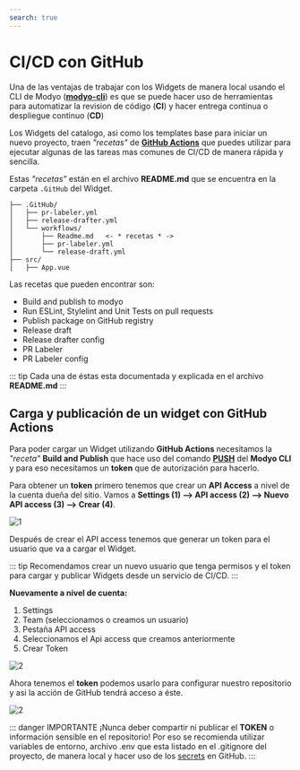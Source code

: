 ```yaml
---
search: true
---
```


# CI/CD con GitHub

Una de las ventajas de trabajar con los Widgets de manera local usando el CLI de Modyo ([**modyo-cli**](/es/platform/channels/widgets.html#modyo-cli)) es que se puede hacer uso de herramientas para automatizar la revision de código (**CI**) y hacer entrega continua o despliegue continuo (**CD**)

Los Widgets del catalogo, asi como los templates base para iniciar un nuevo proyecto, traen *"recetas"* de [**GitHub Actions**](https://GitHub.com/features/actions) que puedes utilizar para ejecutar algunas de las tareas mas comunes de CI/CD de manera rápida y sencilla.

Estas *"recetas"* están en el archivo **README.md** que se encuentra en la carpeta `.GitHub` del Widget.

``` treeview{1,5}
├── .GitHub/
│   ├── pr-labeler.yml
│   ├── release-drafter.yml
│   └── workflows/
│       ├── Readme.md   <- * recetas * ->
│       ├── pr-labeler.yml
│       └── release-draft.yml
├── src/
│   ├── App.vue
```

Las recetas que pueden encontrar son:

- Build and publish to modyo
- Run ESLint, Stylelint and Unit Tests on pull requests
- Publish package on GitHub registry
- Release draft
- Release drafter config
- PR Labeler
- PR Labeler config

::: tip
Cada una de éstas esta documentada y explicada en el archivo **README.md**
:::

## Carga y publicación de un widget con GitHub Actions

Para poder cargar un Widget utilizando **GitHub Actions** necesitamos la *"receta"* **Build and Publish** que hace uso del comando [**PUSH**](/es/platform/channels/widgets.html#modyo-cli-push-name) del **Modyo CLI** y para eso necesitamos un **token** que de autorización para hacerlo.

Para obtener un **token** primero tenemos que crear un **API Access** a nivel de la cuenta dueña del sitio. Vamos a **Settings (1) --> API access (2) --> Nuevo API access (3) --> Crear (4)**.

![1](/assets/img/widgets/ci-cd/1.png)

Después de crear el API access tenemos que generar un token para el usuario que va a cargar el Widget.

::: tip
 Recomendamos crear un nuevo usuario que tenga permisos y el token para cargar y publicar Widgets desde un servicio de CI/CD.
:::

**Nuevamente a nivel de cuenta:**

1. Settings
2. Team (seleccionamos o creamos un usuario)
3. Pestaña API access
4. Seleccionamos el Api access que creamos anteriormente
5. Crear Token

![2](/assets/img/widgets/ci-cd/2.png)

Ahora tenemos el **token** podemos usarlo para configurar nuestro repositorio y asi la acción de GitHub tendrá acceso a éste.

![2](/assets/img/widgets/ci-cd/3.png)

::: danger IMPORTANTE
¡Nunca deber compartir ni publicar el **TOKEN** o información sensible en el repositorio!
Por eso se recomienda utilizar variables de entorno, archivo .env que esta listado en el .gitignore del proyecto, de manera local y hacer uso de los [secrets](https://docs.GitHub.com/en/actions/reference/encrypted-secrets) en GitHub.
:::
